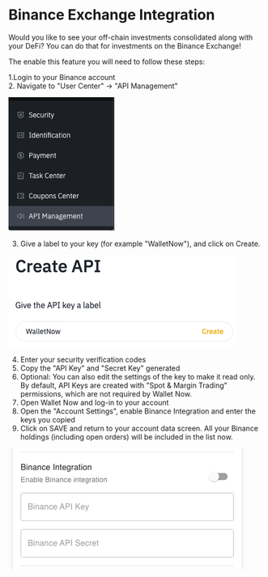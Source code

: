 # Binance Exchange Integration

Would you like to see your off-chain investments consolidated along with your DeFi? You can do that for investments on the Binance Exchange!

The enable this feature you will need to follow these steps:

1.Login to your Binance account  
2. Navigate to "User Center" -&gt; "API Management"

![](../.gitbook/assets/apimanagement.png)

3. Give a label to your key \(for example "WalletNow"\), and click on Create.

![](../.gitbook/assets/createkey.png)

4. Enter your security verification codes  
5. Copy the "API Key" and "Secret Key" generated  
6. Optional: You can also edit the settings of the key to make it read only. By default, API Keys are created with "Spot & Margin Trading" permissions, which are not required by Wallet Now.  
7. Open Wallet Now and log-in to your account  
8. Open the "Account Settings", enable Binance Integration and enter the keys you copied  
9. Click on SAVE and return to your account data screen. All your Binance holdings \(including open orders\) will be included in the list now.

![Binance Integration settings](../.gitbook/assets/image%20%284%29.png)



